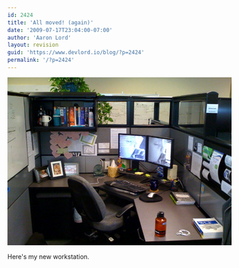```yaml
---
id: 2424
title: 'All moved! (again)'
date: '2009-07-17T23:04:00-07:00'
author: 'Aaron Lord'
layout: revision
guid: 'https://www.devlord.io/blog/?p=2424'
permalink: '/?p=2424'
---
```


<p class="mobile-photo"><a href="/assets/img/2011/10/photo-754294.jpg"><img src="/assets/img/2011/10/photo-754294.jpg?w=300" border="0" alt="" /></a></p>Here&#039;s my new workstation.<div class="blogger-post-footer"><img width='1' height='1' src="/all-moved-again/"' /></div>